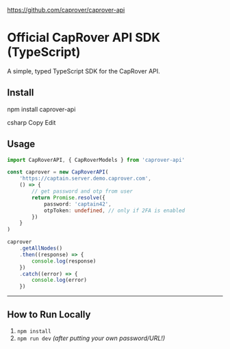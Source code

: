 https://github.com/caprover/caprover-api

# Official CapRover API SDK (TypeScript)

A simple, typed TypeScript SDK for the CapRover API.

## Install

npm install caprover-api

csharp
Copy
Edit

## Usage

```ts
import CapRoverAPI, { CapRoverModels } from 'caprover-api'

const caprover = new CapRoverAPI(
    'https://captain.server.demo.caprover.com',
    () => {
        // get password and otp from user
        return Promise.resolve({
            password: 'captain42',
            otpToken: undefined, // only if 2FA is enabled
        })
    }
)

caprover
    .getAllNodes()
    .then((response) => {
        console.log(response)
    })
    .catch((error) => {
        console.log(error)
    })
```

---

## **How to Run Locally**

1. `npm install`
2. `npm run dev` _(after putting your own password/URL!)_
